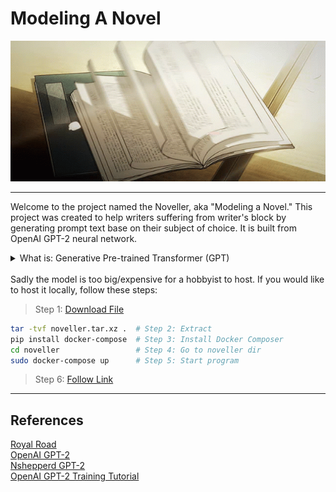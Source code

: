 # Modeling A Novel
  
<div style="text-align:center"><img src="img/book.gif" width="100%" height="225"/></div>

---

Welcome to the project named the Noveller, aka "Modeling a Novel." This project was created to help writers suffering from writer's block by generating prompt text base on their subject of choice. It is built from OpenAI GPT-2 neural network.

<details>

<summary>What is: Generative Pre-trained Transformer (GPT)</summary>
<br>
The GPT architecture implements a deep neural network, specifically a transformer model, which uses attention in place of the previous recurrence-based and convolution-based architectures. Attention mechanisms allow the model to selectively focus on segments of input text it predicts to be the most relevant. This model provides for significantly increased parallelization and outperforms previous benchmarks for RNN/CNN/LSTM-based models.  

<br>

<details>  

<summary>Models Training Parameters</summary>

- dataset: 1105 Novels  
- model_name: 124M (retrained)  
- encoding: utf-8
- batch_size: 1  
- learning_rate: 0.00002  
- accumulate_gradients: 1  
- optimizer: adam  
- top_k: 40  

</details>

</details>

<br>
Sadly the model is too big/expensive for a hobbyist to host. If you would like to host it locally, follow these steps:  

<br>

> Step 1: [Download File](https://drive.google.com/file/d/1yWJCV3shUcSCwksQw5ajzB60CULlnJ4V/view?usp=sharing)
```bash
tar -tvf noveller.tar.xz .  # Step 2: Extract  
pip install docker-compose  # Step 3: Install Docker Composer
cd noveller                 # Step 4: Go to noveller dir
sudo docker-compose up      # Step 5: Start program 
```

> Step 6: [Follow Link](http://0.0.0.0:5000/)  

---

## References

[Royal Road](https://www.royalroad.com/home)  
[OpenAI GPT-2](https://github.com/openai/gpt-2)  
[Nshepperd GPT-2](https://github.com/nshepperd/gpt-2)  
[OpenAI GPT-2 Training Tutorial](https://www.youtube.com/watch?v=oEpLMb5D_G0&t=76s)  
